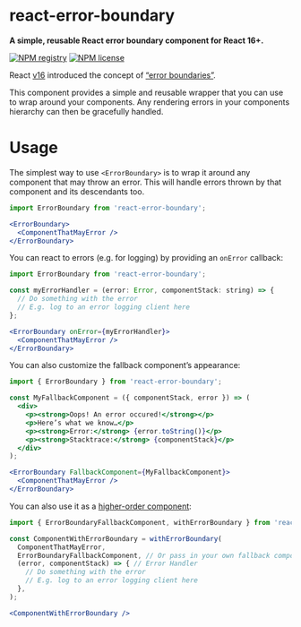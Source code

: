 react-error-boundary
====================

**A simple, reusable React error boundary component for React 16+.**

[![NPM registry](https://img.shields.io/npm/v/react-error-boundary.svg?style=for-the-badge)](https://yarnpkg.com/en/package/react-error-boundary)
[![NPM license](https://img.shields.io/npm/l/react-error-boundary.svg?style=for-the-badge)](LICENSE)

React [v16](https://reactjs.org/blog/2017/09/26/react-v16.0.html) introduced the concept of [“error boundaries”](https://reactjs.org/docs/error-boundaries.html).

This component provides a simple and reusable wrapper that you can use to wrap around your components. Any rendering errors in your components hierarchy can then be gracefully handled.

# Usage

The simplest way to use `<ErrorBoundary>` is to wrap it around any component that may throw an error.
This will handle errors thrown by that component and its descendants too.

```jsx
import ErrorBoundary from 'react-error-boundary';

<ErrorBoundary>
  <ComponentThatMayError />
</ErrorBoundary>
```

You can react to errors (e.g. for logging) by providing an `onError` callback:

```jsx
import ErrorBoundary from 'react-error-boundary';

const myErrorHandler = (error: Error, componentStack: string) => {
  // Do something with the error
  // E.g. log to an error logging client here
};

<ErrorBoundary onError={myErrorHandler}>
  <ComponentThatMayError />
</ErrorBoundary>
```

You can also customize the fallback component’s appearance:

```jsx
import { ErrorBoundary } from 'react-error-boundary';

const MyFallbackComponent = ({ componentStack, error }) => (
  <div>
    <p><strong>Oops! An error occured!</strong></p>
    <p>Here’s what we know…</p>
    <p><strong>Error:</strong> {error.toString()}</p>
    <p><strong>Stacktrace:</strong> {componentStack}</p>
  </div>
);

<ErrorBoundary FallbackComponent={MyFallbackComponent}>
  <ComponentThatMayError />
</ErrorBoundary>
```

You can also use it as a [higher-order component](https://reactjs.org/docs/higher-order-components.html):

```jsx
import { ErrorBoundaryFallbackComponent, withErrorBoundary } from 'react-error-boundary';

const ComponentWithErrorBoundary = withErrorBoundary(
  ComponentThatMayError,
  ErrorBoundaryFallbackComponent, // Or pass in your own fallback component
  (error, componentStack) => { // Error Handler 
    // Do something with the error
    // E.g. log to an error logging client here
  },
);

<ComponentWithErrorBoundary />
```
